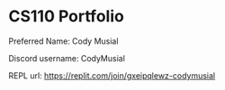 # CS110 Portfolio

Preferred Name: Cody Musial

Discord username: CodyMusial

REPL url: https://replit.com/join/gxeipqlewz-codymusial
